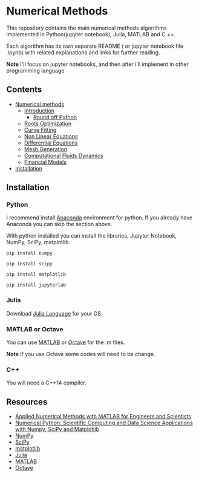 # Numerical Methods

This repository contains the main numerical methods algorithms 
implemented in Python(jupyter notebook), Julia, MATLAB and C ++.

Each algorithm has its own separate README ( or jupyter notebook file .ipynb)
with related explanations and links for further reading.

**Note** I'll focus on jupyter notebooks, and then after i'll implement in other programming language

## Contents

<!-- toc -->
* [Numerical methods](https://github.com/joaomh/numerical-methods)
    * [Introduction](https://github.com/joaomh/numerical-methods/blob/master/src/01_intro/intro.ipynb)
        * [Round off Python](https://github.com/joaomh/numerical-methods/blob/master/src/01_intro/round_off_error.ipynb)
    * [Roots Optimization]()
    * [Curve Fitting]()
    * [Non Linear Equations]()
    * [Differential Equations]()
    * [Mesh Generation]()
    * [Computational Fluids Dynamics]()
    * [Financial Models]()
* [Installation](#installation)

## Installation

### Python

I recommend install [Anaconda](https://www.anaconda.com/products/individual#download-section) environment for python. If you already have Anaconda you can skip the section above.

With python installed you can install the libraries, Jupyter Notebook, NumPy, SciPy, matplotlib.

``
pip install numpy
``

``
pip install scipy
``

``
pip install matplotlib
``

``
pip install jupyterlab
``

### Julia
Download [Julia Language](https://julialang.org/downloads/) for your OS.

### MATLAB or Octave
You can use [MATLAB](https://www.mathworks.com/) or [Octave](https://www.gnu.org/software/octave/) for the .m files.

**Note** if you use Octave some codes will need to be change.

### C++
You will need a C++14 compiler.

## Resources
- [Applied Numerical Methods with MATLAB for Engineers and Scientists](https://www.amazon.com/Applied-Numerical-Methods-Engineers-Scientists/dp/0073397962)
- [Numerical Python: Scientific Computing and Data Science Applications with Numpy, SciPy and Matplotlib ](https://www.amazon.com/Numerical-Python-Scientific-Applications-Matplotlib/dp/1484242459/ref=sr_1_1?dchild=1&keywords=numerical+methods+python&qid=1597360845&s=books&sr=1-1)
- [NumPy](https://numpy.org/)
- [SciPy](https://www.scipy.org/)
- [matplotlib](https://matplotlib.org/)
- [Julia](https://julialang.org/)
- [MATLAB](https://www.mathworks.com/)
- [Octave](https://www.gnu.org/software/octave/)

